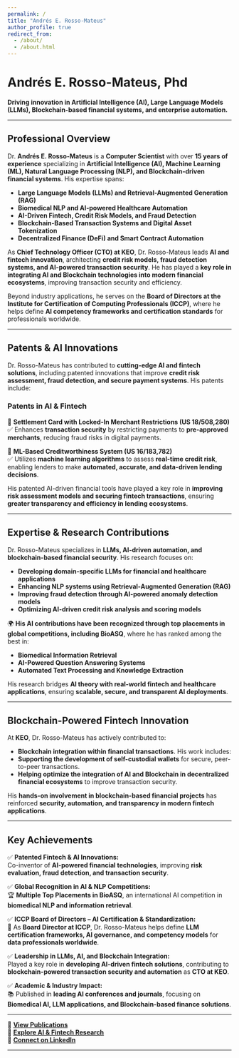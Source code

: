 ```yaml
---
permalink: /
title: "Andrés E. Rosso-Mateus"
author_profile: true
redirect_from: 
  - /about/
  - /about.html
---
```


# **Andrés E. Rosso-Mateus, Phd**  

**Driving innovation in Artificial Intelligence (AI), Large Language Models (LLMs), Blockchain-based financial systems, and enterprise automation.**  

---

## **Professional Overview**  

Dr. **Andrés E. Rosso-Mateus** is a **Computer Scientist** with over **15 years of experience** specializing in **Artificial Intelligence (AI), Machine Learning (ML), Natural Language Processing (NLP), and Blockchain-driven financial systems**. His expertise spans:
- **Large Language Models (LLMs) and Retrieval-Augmented Generation (RAG)**
- **Biomedical NLP and AI-powered Healthcare Automation**
- **AI-Driven Fintech, Credit Risk Models, and Fraud Detection**
- **Blockchain-Based Transaction Systems and Digital Asset Tokenization**
- **Decentralized Finance (DeFi) and Smart Contract Automation**

As **Chief Technology Officer (CTO) at KEO**, Dr. Rosso-Mateus leads **AI and fintech innovation**, architecting **credit risk models, fraud detection systems, and AI-powered transaction security**. He has played a **key role in integrating AI and Blockchain technologies into modern financial ecosystems**, improving transaction security and efficiency.

Beyond industry applications, he serves on the **Board of Directors at the Institute for Certification of Computing Professionals (ICCP)**, where he helps define **AI competency frameworks and certification standards** for professionals worldwide.

---

## **Patents & AI Innovations**  

Dr. Rosso-Mateus has contributed to **cutting-edge AI and fintech solutions**, including patented innovations that improve **credit risk assessment, fraud detection, and secure payment systems**. His patents include:

### **Patents in AI & Fintech**  
📌 **Settlement Card with Locked-In Merchant Restrictions (US 18/508,280)**  
✅ Enhances **transaction security** by restricting payments to **pre-approved merchants**, reducing fraud risks in digital payments.  

📌 **ML-Based Creditworthiness System (US 16/183,782)**  
✅ Utilizes **machine learning algorithms** to assess **real-time credit risk**, enabling lenders to make **automated, accurate, and data-driven lending decisions**.  

His patented AI-driven financial tools have played a key role in **improving risk assessment models and securing fintech transactions**, ensuring **greater transparency and efficiency in lending ecosystems**.

---

## **Expertise & Research Contributions**  

Dr. Rosso-Mateus specializes in **LLMs, AI-driven automation, and blockchain-based financial security**. His research focuses on:
- **Developing domain-specific LLMs for financial and healthcare applications**  
- **Enhancing NLP systems using Retrieval-Augmented Generation (RAG)**  
- **Improving fraud detection through AI-powered anomaly detection models**  
- **Optimizing AI-driven credit risk analysis and scoring models**  

🌍 **His AI contributions have been recognized through top placements in global competitions, including BioASQ**, where he has ranked among the best in:
- **Biomedical Information Retrieval**
- **AI-Powered Question Answering Systems**
- **Automated Text Processing and Knowledge Extraction**

His research bridges **AI theory with real-world fintech and healthcare applications**, ensuring **scalable, secure, and transparent AI deployments**.

---

## **Blockchain-Powered Fintech Innovation**  

At **KEO**, Dr. Rosso-Mateus has actively contributed to:

- **Blockchain integration within financial transactions**. His work includes:
- **Supporting the development of self-custodial wallets** for secure, peer-to-peer transactions.  
- **Helping optimize the integration of AI and Blockchain in decentralized financial ecosystems** to improve transaction security.  

His **hands-on involvement in blockchain-based financial projects** has reinforced **security, automation, and transparency in modern fintech applications**.

---

## **Key Achievements**  

✅ **Patented Fintech & AI Innovations:**  
Co-inventor of **AI-powered financial technologies**, improving **risk evaluation, fraud detection, and transaction security**.  

✅ **Global Recognition in AI & NLP Competitions:**  
🏆 **Multiple Top Placements in BioASQ**, an international AI competition in **biomedical NLP and information retrieval**.  

✅ **ICCP Board of Directors – AI Certification & Standardization:**  
📌 As **Board Director at ICCP**, Dr. Rosso-Mateus helps define **LLM certification frameworks, AI governance, and competency models** for **data professionals worldwide**.  

✅ **Leadership in LLMs, AI, and Blockchain Integration:**  
Played a key role in **developing AI-driven fintech solutions**, contributing to **blockchain-powered transaction security and automation** as **CTO at KEO**.  

✅ **Academic & Industry Impact:**  
📚 Published in **leading AI conferences and journals**, focusing on **Biomedical AI, LLM applications, and Blockchain-based finance solutions**.  

---

🔗 **[View Publications](#)**  
🔗 **[Explore AI & Fintech Research](#)**  
🔗 **[Connect on LinkedIn](https://linkedin.com/in/andresrosso)**  

---

